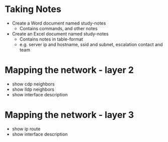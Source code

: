 # Taking Notes
- Create a Word document named study-notes
  - Contains commands, and other notes
- Create an Excel document named study-notes
  - Contains notes in table-format
  - e.g. server ip and hostname, ssid and subnet, escalation contact and team
  
# Mapping the network - layer 2
- show cdp neighbors
- show lldp neighbors
- show interface description

# Mapping the network - layer 3 
- show ip route
- show interface description
